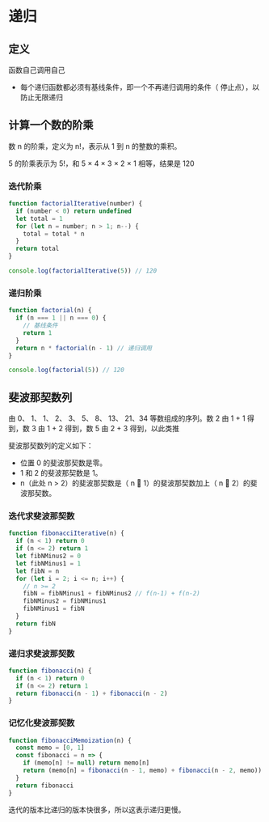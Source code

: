 
# 递归

## 定义

函数自己调用自己

- 每个递归函数都必须有基线条件，即一个不再递归调用的条件（ 停止点），以防止无限递归

## 计算一个数的阶乘

数 n 的阶乘，定义为 n!，表示从 1 到 n 的整数的乘积。

5 的阶乘表示为 5!，和 5 × 4 × 3 × 2 × 1 相等，结果是 120

### 迭代阶乘

```js
function factorialIterative(number) {
  if (number < 0) return undefined
  let total = 1
  for (let n = number; n > 1; n--) {
    total = total * n
  }
  return total
}

console.log(factorialIterative(5)) // 120
```

### 递归阶乘

```js
function factorial(n) {
  if (n === 1 || n === 0) {
    // 基线条件
    return 1
  }
  return n * factorial(n - 1) // 递归调用
}

console.log(factorial(5)) // 120
```

## 斐波那契数列

由 0、 1、 1、 2、 3、 5、 8、 13、 21、34 等数组成的序列。数 2 由 1 + 1 得到，数 3 由 1 + 2 得到，数 5 由 2 + 3 得到，以此类推

斐波那契数列的定义如下：

- 位置 0 的斐波那契数是零。
- 1 和 2 的斐波那契数是 1。
- n（此处 n > 2）的斐波那契数是（ n  1）的斐波那契数加上（ n  2）的斐波那契数。

### 迭代求斐波那契数

```js
function fibonacciIterative(n) {
  if (n < 1) return 0
  if (n <= 2) return 1
  let fibNMinus2 = 0
  let fibNMinus1 = 1
  let fibN = n
  for (let i = 2; i <= n; i++) {
    // n >= 2
    fibN = fibNMinus1 + fibNMinus2 // f(n-1) + f(n-2)
    fibNMinus2 = fibNMinus1
    fibNMinus1 = fibN
  }
  return fibN
}
```

### 递归求斐波那契数

```js
function fibonacci(n) {
  if (n < 1) return 0
  if (n <= 2) return 1
  return fibonacci(n - 1) + fibonacci(n - 2)
}
```

### 记忆化斐波那契数

```js
function fibonacciMemoization(n) {
  const memo = [0, 1]
  const fibonacci = n => {
    if (memo[n] != null) return memo[n]
    return (memo[n] = fibonacci(n - 1, memo) + fibonacci(n - 2, memo))
  }
  return fibonacci
}
```

迭代的版本比递归的版本快很多，所以这表示递归更慢。
